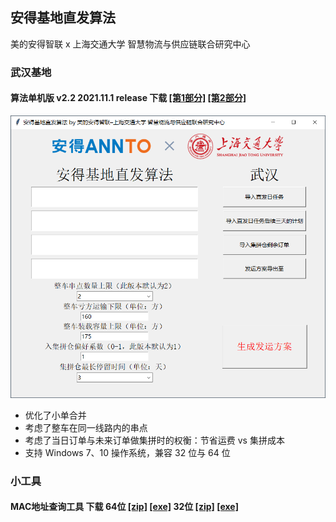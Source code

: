 ## 安得基地直发算法 
美的安得智联 x 上海交通大学 智慧物流与供应链联合研究中心

### 武汉基地
#### 算法单机版 v2.2 2021.11.1 release 下载 [[第1部分]](./wuhan/v2/基地直发算法_v2.2.z01) [[第2部分]](./wuhan/v2/基地直发算法_v2.2.zip)
![img](./wuhan/v2/GUI_v2.2.png)
* 优化了小单合并
* 考虑了整车在同一线路内的串点
* 考虑了当日订单与未来订单做集拼时的权衡：节省运费 vs 集拼成本
* 支持 Windows 7、10 操作系统，兼容 32 位与 64 位


### 小工具
#### MAC地址查询工具 下载 64位 [[zip]](./MAC地址查询工具.zip) [[exe]](./MAC地址查询工具.exe) 32位 [[zip]](./MAC地址查询工具[兼容版].zip) [[exe]](./MAC地址查询工具[兼容版].exe)
